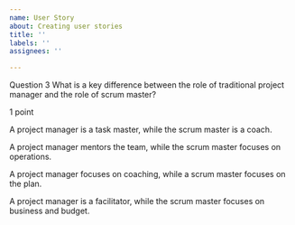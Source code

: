 ```yaml
---
name: User Story
about: Creating user stories
title: ''
labels: ''
assignees: ''

---
```


Question 3
What is a key difference between the role of traditional project manager and the role of scrum master?

1 point

 A project manager is a task master, while the scrum master is a coach.


A project manager mentors the team, while the scrum master focuses on operations.


A project manager focuses on coaching, while a scrum master focuses on the plan.


A project manager is a facilitator, while the scrum master focuses on business and budget.
